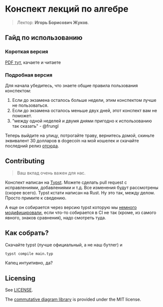 # Конспект лекций по алгебре

> Лектор: **Игорь Борисович Жуков**.

## Гайд по использованию

### Короткая версия

[PDF тут](https://github.com/rabotaem-incorporated/algebra-conspect-2sem/releases/latest), качаете и читаете

### Подробная версия

Для начала убедитесь, что знаете общие правила пользования конспектом:

1. Если до экзамена осталось больше недели, этим конспектом лучше не пользоваться.
2. Если до экзамена осталось меньше двух дней, этот конспект вам не поможет.
3. "между одной неделей и двумя днями пригодно к использованию так сказать" - @frungl

Теперь выйдите на улицу, потрогайте траву, вернитесь домой, скиньте эквивалент 30 долларов в dogecoin на мой кошелек и скачайте последний релиз [отсюда](https://github.com/rabotaem-incorporated/algebra-conspect-2sem/releases/latest).

## Contributing

> Ваш вклад очень важен для нас.

Конспект написан на [Typst](https://typst.app/). Можете сделать pull request с исправлениями, добавлениями и т.д. Все изменения будут рассмотрены (скорее всего). Typst кстати написан на Rust. Ну это так, между делом. Просто примите к сведению. 

А еще он собирается через версию typst которую мы [немного модифицировали](https://github.com/rabotaem-incorporated/opinionated-typst), если что-то собирается в CI не так (кроме, из самого явного, знаков сравнения), надо смотреть туда.

## Как собрать?

Скачайте typst (лучше официальный, а не наш бутлег) и

```bash
typst compile main.typ
```

Капец интуитивно, да?

## Licensing

See [LICENSE](LICENSE).

The [commutative diagram library](https://gitlab.com/giacomogallina/typst-cd/-/tree/main/) is provided under the MIT license.
